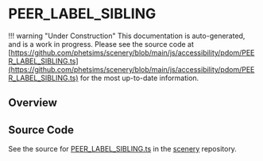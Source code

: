 # PEER_LABEL_SIBLING

!!! warning "Under Construction"
    This documentation is auto-generated, and is a work in progress. Please see the source code at
    [https://github.com/phetsims/scenery/blob/main/js/accessibility/pdom/PEER_LABEL_SIBLING.ts](https://github.com/phetsims/scenery/blob/main/js/accessibility/pdom/PEER_LABEL_SIBLING.ts) for the most up-to-date information.

## Overview





## Source Code

See the source for [PEER_LABEL_SIBLING.ts](https://github.com/phetsims/scenery/blob/main/js/accessibility/pdom/PEER_LABEL_SIBLING.ts) in the [scenery](https://github.com/phetsims/scenery) repository.
